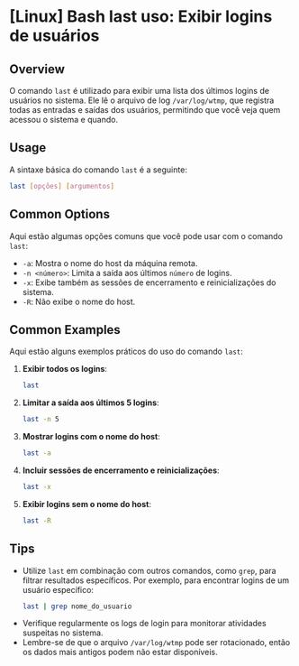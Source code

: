 # [Linux] Bash last uso: Exibir logins de usuários

## Overview
O comando `last` é utilizado para exibir uma lista dos últimos logins de usuários no sistema. Ele lê o arquivo de log `/var/log/wtmp`, que registra todas as entradas e saídas dos usuários, permitindo que você veja quem acessou o sistema e quando.

## Usage
A sintaxe básica do comando `last` é a seguinte:

```bash
last [opções] [argumentos]
```

## Common Options
Aqui estão algumas opções comuns que você pode usar com o comando `last`:

- `-a`: Mostra o nome do host da máquina remota.
- `-n <número>`: Limita a saída aos últimos `número` de logins.
- `-x`: Exibe também as sessões de encerramento e reinicializações do sistema.
- `-R`: Não exibe o nome do host.

## Common Examples

Aqui estão alguns exemplos práticos do uso do comando `last`:

1. **Exibir todos os logins**:
   ```bash
   last
   ```

2. **Limitar a saída aos últimos 5 logins**:
   ```bash
   last -n 5
   ```

3. **Mostrar logins com o nome do host**:
   ```bash
   last -a
   ```

4. **Incluir sessões de encerramento e reinicializações**:
   ```bash
   last -x
   ```

5. **Exibir logins sem o nome do host**:
   ```bash
   last -R
   ```

## Tips
- Utilize `last` em combinação com outros comandos, como `grep`, para filtrar resultados específicos. Por exemplo, para encontrar logins de um usuário específico:
  ```bash
  last | grep nome_do_usuario
  ```
- Verifique regularmente os logs de login para monitorar atividades suspeitas no sistema.
- Lembre-se de que o arquivo `/var/log/wtmp` pode ser rotacionado, então os dados mais antigos podem não estar disponíveis.
